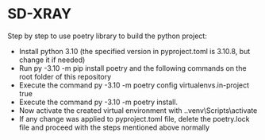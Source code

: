 # SD-XRAY

Step by step to use poetry library to build the python project:

- Install python 3.10 (the specified version in pyproject.toml is 3.10.8, but change it if needed)
- Run py -3.10 -m pip install poetry and the following commands on the root folder of this repository
- Execute the command py -3.10 -m poetry config virtualenvs.in-project true
- Execute the command py -3.10 -m poetry install.
- Now activate the created virtual environment with .\.venv\Scripts\activate
- If any change was applied to pyproject.toml file, delete the poetry.lock file and proceed with the steps mentioned above normally